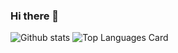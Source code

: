 ### Hi there 👋

<!--
**valeri-git/valeri-git** is a ✨ _special_ ✨ repository because its `README.md` (this file) appears on your GitHub profile.

Here are some ideas to get you started:

- 🔭 I’m currently working on ...
- 🌱 I’m currently learning ...
- 👯 I’m looking to collaborate on ...
- 🤔 I’m looking for help with ...
- 💬 Ask me about ...
- 📫 How to reach me: ...
- 😄 Pronouns: ...
- ⚡ Fun fact: ...
-->
![Github stats](https://github-readme-stats.vercel.app/api?username=valeri-git&theme=blueberry&show_icons=true&count_private=true)
![Top Languages Card](https://github-readme-stats.vercel.app/api/top-langs/?username=valeri-git&layout=compact)
